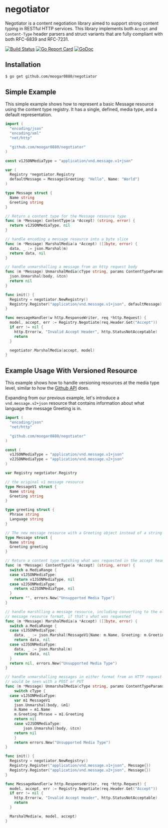 # negotiator
Negotiator is a content negotiation library aimed to support strong content
typing in RESTful HTTP services. This library implements both `Accept` and
`Content-Type` header parsers and struct variants that are fully compliant with
both RFC-6839 and RFC-7231.

[![Build Status](https://travis-ci.org/moogar0880/negotiator.svg?branch=master)](https://travis-ci.org/moogar0880/negotiator)
[![Go Report Card](https://goreportcard.com/badge/github.com/moogar0880/negotiator)](https://goreportcard.com/report/github.com/moogar0880/negotiator)
[![GoDoc](https://godoc.org/github.com/moogar0880/negotiator?status.svg)](https://godoc.org/github.com/moogar0880/negotiator)

## Installation
```bash
$ go get github.com/moogar0880/negotiator
```

## Simple Example
This simple example shows how to represent a basic Message resource using the
content type registry. It has a single, defined, media type, and a default
representation.

```go
import (
  "encoding/json"
  "encoding/xml"
  "net/http"

  "github.com/moogar0880/negotiator"
)

const v1JSONMediaType = "application/vnd.message.v1+json"

var (
  Registry *negotiator.Registry
  defaultMessage = Message{Greeting: "Hello", Name: "World"}
)

type Message struct {
  Name string
  Greeting string
}

// Return a content type for the Message resource type
func (m *Message) ContentType(a *Accept) (string, error) {
  return v1JSONMediaType, nil
}

// handle encoding a message resource into a byte slice
func (m *Message) MarshalMedia(a *Accept) ([]byte, error) {
  data, _ := json.Marshal(m)
  return data, nil
}

// handle unmarshalling a message from an http request body
func (m *Message) UnmarshalMedia(cType string, params ContentTypeParams, body []byte) error {
  json.Unmarshal(body, &tcn)
  return nil
}

func init() {
  Registry = negotiator.NewRegistry()
  Registry.Register("application/vnd.message.v1+json", defaultMessage)
}

func messageHandler(w http.ResponseWriter, req *http.Request) {
  model, accept, err := Registry.Negotiate(req.Header.Get("Accept"))
  if err != nil {
    http.Error(w, "Invalid Accept Header", http.StatusNotAcceptable)
    return
  }

  negotiator.MarshalMedia(accept, model)
}
```


## Example Usage With Versioned Resource
This example shows how to handle versioning resources at the media type level,
similar to how the [Github API](https://developer.github.com/v3/#current-version)
does.

Expanding from our previous example, let's introduce a `vnd.message.v2+json`
resource that contains information about what language the message Greeting
is in.

```go
import (
  "encoding/json"
  "net/http"

  "github.com/moogar0880/negotiator"
)

const (
  v1JSONMediaType = "application/vnd.message.v1+json"
  v2JSONMediaType = "application/vnd.message.v2+json"
)

var Registry negotiator.Registry

// the original v1 message resource
type MessageV1 struct {
  Name string
  Greeting string
}

type greeting struct {
  Phrase string
  Language string
}

// The new message resource with a Greeting object instead of a string
type Message struct {
  Name string
  Greeting greeting
}

// Return a content type matching what was requested in the accept header
func (m *Message) ContentType(a *Accept) (string, error) {
  switch a.MediaRange {
  case v1JSONMediaType:
    return v1JSONMediaType, nil
  case v2JSONMediaType:
    return v2JSONMediaType, nil
  }
  return "", errors.New("Unsupported Media Type")
}

// handle marshlling a message resource, including converting to the old
// message resource format, if that's what was requested
func (m *Message) MarshalMedia(a *Accept) ([]byte, error) {
  switch a.MediaRange {
  case v1JSONMediaType:
    data, _ := json.Marshal(MessageV1{Name: m.Name, Greeting: m.Greeting.Phrase})
    return data, nil
  case v2JSONMediaType:
    data, _ := json.Marshal(m)
    return data, nil
  }
  return nil, errors.New("Unsupported Media Type")
}

// handle unmarshalling messages in either format from an HTTP request body as
// would be seen with a POST or PUT
func (m *Message) UnmarshalMedia(cType string, params ContentTypeParams, body []byte) error {
	switch cType {
  case v1JSONMediaType:
    var m1 MessageV1
    json.Unmarshal(body, &m1)
    m.Name = m1.Name
    m.Greeting.Phrase = m1.Greeting
    return nil
	case v2JSONMediaType:
		json.Unmarshal(body, &tcn)
    return nil
	}
	return errors.New("Unsupported Media Type")
}

func init() {
  Registry = negotiator.NewRegistry()
  Registry.Register("application/vnd.message.v1+json", Message{})
  Registry.Register("application/vnd.message.v2+json", Message{})
}

func MessageHandler(w http.ResponseWriter, req *http.Request) {
  model, accept, err := Registry.Negotiate(req.Header.Get("Accept"))
  if err != nil {
    http.Error(w, "Invalid Accept Header", http.StatusNotAcceptable)
    return
  }

  MarshalMedia(w, model, accept)
}
```
